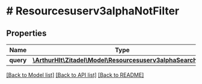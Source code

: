 # # Resourcesuserv3alphaNotFilter

## Properties

Name | Type | Description | Notes
------------ | ------------- | ------------- | -------------
**query** | [**\ArthurHlt\Zitadel\Model\Resourcesuserv3alphaSearchFilter**](Resourcesuserv3alphaSearchFilter.md) |  | [optional]

[[Back to Model list]](../../README.md#models) [[Back to API list]](../../README.md#endpoints) [[Back to README]](../../README.md)
